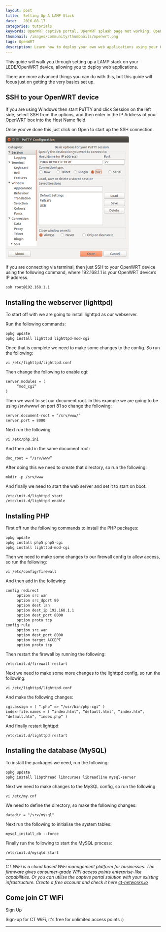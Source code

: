 ```yaml
---
layout: post
title:  Setting Up A LAMP Stack
date:   2016-08-17
categories: tutorials
keywords: OpenWRT captive portal, OpenWRT splash page not working, OpenWRT splash page template, OpenWRT splash page free, OpenWRT splash page html, OpenWRT splash page hosting, OpenMesh captive portal, OpenMesh splash page not working, OpenMesh splash page template, OpenMesh splash page free, OpenMesh splash page html, OpenMesh splash page hosting, DD-WRT, OpenWRT Routing
thumbnail: /images/community/thumbnails/openwrt.png
tags: OpenWRT
description: Learn how to deploy your own web applications using your OpenWRT device.
---
```


This guide will walk you through setting up a LAMP stack on your LEDE/OpenWRT device, allowing you to deploy web applications.

There are more advanced things you can do with this, but this guide will focus just on getting the very basics set up.

## SSH to your OpenWRT device

If you are using Windows then start PuTTY and click Session on the left side, select SSH from the options, and then enter in the IP Address of your OpenWRT box into the Host Name field.

Once you’ve done this just click on Open to start up the SSH connection.

<div class="mdl-typography--text-center">
  <img src="/images/community/tutorials/openwrt/puttyconfig.png" width="400px">
</div>

If you are connecting via terminal, then just SSH to your OpenWRT device using the following command, where 192.168.1.1 is your OpenWRT device’s IP address.

    ssh root@192.168.1.1

## Installing the webserver (lighttpd)

To start off with we are going to install lighttpd as our webserver.

Run the following commands:

    opkg update
    opkg install lighttpd lighttpd-mod-cgi

Once that is complete we need to make some changes to the config. So run the following:

    vi /etc/lighttpd/lighttpd.conf

Then change the following to enable cgi:

    server.modules = (
         “mod_cgi”
    )

Then we want to set our document root. In this example we are going to be using /srv/www/ on port 81 so change the following:

    server.document-root = “/srv/www/”
    server.port = 8000

Next run the following:

    vi /etc/php.ini

And then add in the same document root:

    doc_root = “/srv/www”

After doing this we need to create that directory, so run the following:

    mkdir -p /srv/www

And finally we need to start the web server and set it to start on boot:

    /etc/init.d/lighttpd start
    /etc/init.d/lighttpd enable

## Installing PHP

First off run the following commands to install the PHP packages:

    opkg update
    opkg install php5 php5-cgi
    opkg install lighttpd-mod-cgi

Then we need to make some changes to our firewall config to allow access, so run the following:

    vi /etc/config/firewall

And then add in the following:

    config redirect
         option src wan
         option src_dport 80
         option dest lan
         option dest_ip 192.168.1.1
         option dest_port 8000
         option proto tcp
    config rule
         option src wan
         option dest_port 8000
         option target ACCEPT
         option proto tcp

Then restart the firewall by running the following:

    /etc/init.d/firewall restart

Next we need to make some more changes to the lighttpd config, so run the following:

    vi /etc/lighttpd/lighttpd.conf

And make the following changes:

    cgi.assign = ( “.php” => “/usr/bin/php-cgi” )
    index-file.names = ( “index.html”, “default.html”, “index.htm”, “default.htm”, “index.php” )

And finally restart lighttpd:

    /etc/init.d/lighttpd restart

## Installing the database (MySQL)

To install the packages we need, run the following:

    opkg update
    opkg install libpthread libncurses libreadline mysql-server

Next we need to make changes to the MySQL config, so run the following:

    vi /etc/my.cnf

We need to define the directory, so make the following changes:

    datadir = "/srv/mysql"

Next run the following to initialise the system tables:

    mysql_install_db --force

Finally run the following to start the MySQL process:

    /etc/init.d/mysqld start

<hr>

*CT WiFi is a cloud based WiFi management platform for businesses. The firmware gives consumer-grade WiFi access points enterprise-like capabilities. Or you can utilise the captive portal solution with your existing infrastructure. Create a free account and check it here <a href="https://ct-networks.io">ct-networks.io</a>*


<div class="mdl-typography--text-center">

<h2>Come join CT WiFi</h2>

<a href="https://my.ctapp.io/#/create" class="button success dst">Sign Up</a><br>

<p>Sign-up for CT WiFi, it's free for unlimited access points :)</p>

<hr>

</div>
